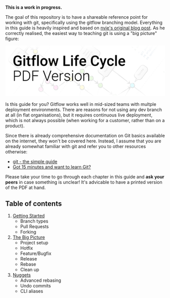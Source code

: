 **This is a work in progress.**

The goal of this repository is to have a shareable reference point for working with git, specifically using the gitflow branching model. Everything in this guide is heavily inspired and based on [nvie's original blog post](http://nvie.com/posts/a-successful-git-branching-model/). As he correctly realised, the easiest way to teaching git is using a "big picture" figure:

<a href="https://github.com/eschmar/gitflow/blob/master/gitflow.pdf">
    <img width="580" src="https://github.com/eschmar/gitflow/raw/master/pdf-link.png" alt="Gitflow Life Cycle PDF Version">
</a>

Is this guide for you? Gitflow works well in mid-sized teams with multple deployment environments. There are reasons for not using any dev branch at all (in flat organisations), but it requires continuous live deployment, which is not always possible (when working for a customer, rather than on a product).

Since there is already comprehensive documentation on Git basics available on the internet, they won't be covered here. Instead, I assume that you are already somewhat familiar with git and refer you to other resources otherwise:

* [git - the simple guide](http://rogerdudler.github.io/git-guide/)
* [Got 15 minutes and want to learn Git?](https://try.github.io)

Please take your time to go through each chapter in this guide and **ask your peers** in case something is unclear! It's advicable to have a printed version of the PDF at hand.

## Table of contents
1. [Getting Started](#1-getting-started)
    * Branch types
    * Pull Requests
    * Forking
2. [The Big Picture](#2-the-big-picture)
    * Project setup
    * Hotfix
    * Feature/Bugfix
    * Release
    * Rebase
    * Clean up
3. [Nuggets](#3-nuggets)
    * Advanced rebasing
    * Undo commits
    * CLI aliases
